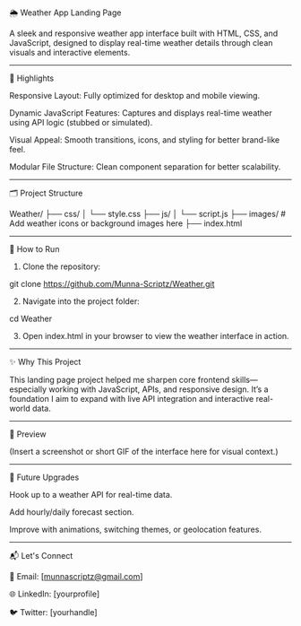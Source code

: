 🌦️ Weather App Landing Page

A sleek and responsive weather app interface built with HTML, CSS, and JavaScript, designed to display real-time weather details through clean visuals and interactive elements.


---

🌟 Highlights

Responsive Layout: Fully optimized for desktop and mobile viewing.

Dynamic JavaScript Features: Captures and displays real-time weather using API logic (stubbed or simulated).

Visual Appeal: Smooth transitions, icons, and styling for better brand-like feel.

Modular File Structure: Clean component separation for better scalability.



---

🗂️ Project Structure

Weather/
├── css/
│   └── style.css
├── js/
│   └── script.js
├── images/          # Add weather icons or background images here
├── index.html


---

🎯 How to Run

1. Clone the repository:

git clone https://github.com/Munna-Scriptz/Weather.git


2. Navigate into the project folder:

cd Weather


3. Open index.html in your browser to view the weather interface in action.




---

✨ Why This Project

This landing page project helped me sharpen core frontend skills—especially working with JavaScript, APIs, and responsive design. It’s a foundation I aim to expand with live API integration and interactive real-world data.


---

📸 Preview

(Insert a screenshot or short GIF of the interface here for visual context.)


---

🔧 Future Upgrades

Hook up to a weather API for real-time data.

Add hourly/daily forecast section.

Improve with animations, switching themes, or geolocation features.



---

📬 Let's Connect

📧 Email: [munnascriptz@gmail.com]

🌐 LinkedIn: [yourprofile]

🐦 Twitter: [yourhandle]
